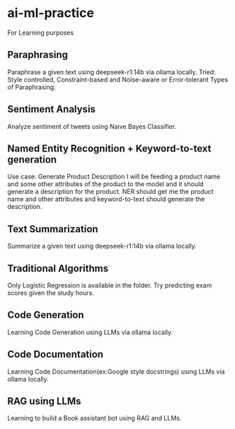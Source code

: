 # ai-ml-practice
For Learning purposes

## Paraphrasing
Paraphrase a given text using deepseek-r1:14b via ollama locally.
Tried: Style controlled, Constraint-based and Noise-aware or Error-tolerant Types of Paraphrasing.

## Sentiment Analysis
Analyze sentiment of tweets using Naive Bayes Classifier.

## Named Entity Recognition + Keyword-to-text generation
Use case: Generate Product Description
I will be feeding a product name and some other attributes of the product to the model and it should generate a description for the product.
NER should get me the product name and other attributes and keyword-to-text should generate the description.

## Text Summarization
Summarize a given text using deepseek-r1:14b via ollama locally.

## Traditional Algorithms
Only Logistic Regression is available in the folder.
Try predicting exam scores given the study hours.

## Code Generation
Learning Code Generation using LLMs via ollama locally.

## Code Documentation
Learning Code Documentation(ex:Google style docstrings) using LLMs via ollama locally.

## RAG using LLMs
Learning to build a Book assistant bot using RAG and LLMs.
